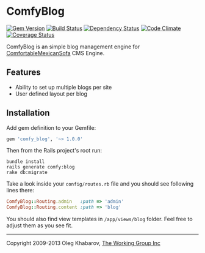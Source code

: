 # ComfyBlog 
[![Gem Version](https://badge.fury.io/rb/comfy_blog.png)](http://rubygems.org/gems/comfy_blog) [![Build Status](https://secure.travis-ci.org/comfy/comfy-blog.png)](http://travis-ci.org/comfy/comfy-blog) [![Dependency Status](https://gemnasium.com/comfy/comfy-blog.png)](https://gemnasium.com/comfy/comfy-blog) [![Code Climate](https://codeclimate.com/github/comfy/comfy_blog.png)](https://codeclimate.com/github/comfy/comfy_blog) [![Coverage Status](https://coveralls.io/repos/comfy/comfy_blog/badge.png?branch=master)](https://coveralls.io/r/comfy/comfy_blog)

ComfyBlog is an simple blog management engine for [ComfortableMexicanSofa](https://github.com/comfy/comfortable-mexican-sofa) CMS Engine.

## Features

* Ability to set up multiple blogs per site
* User defined layout per blog

## Installation

Add gem definition to your Gemfile:

```ruby
gem 'comfy_blog', '~> 1.0.0'
```

Then from the Rails project's root run:
    
    bundle install
    rails generate comfy:blog
    rake db:migrate
    
Take a look inside your `config/routes.rb` file and you should see following lines there:

```ruby
ComfyBlog::Routing.admin   :path => 'admin'
ComfyBlog::Routing.content :path => 'blog'
```

You should also find view templates in `/app/views/blog` folder. Feel free to adjust them as you see fit.

---

Copyright 2009-2013 Oleg Khabarov, [The Working Group Inc](http://www.twg.ca)
